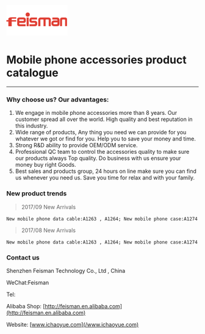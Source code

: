 # ![](/assets/160X80logo.png)

# **Mobile phone accessories product  catalogue**

---

### Why choose us? Our advantages:

1. We engage in mobile phone accessories more than 8 years. Our customer spread all over the world. High quality and best reputation in this industry.
2. Wide range of products, Any thing you need we can provide for you whatever we got or find for you. Help you to save your money and time.
3. Strong R&D ability to provide OEM/ODM service.
4. Professional QC team to control the accessories quality to make sure our products always Top quality. Do business with us ensure your money buy right Goods.
5. Best sales and products group, 24 hours on line make sure you can find us whenever you need us. Save you time for relax and with your family.

### New product trends

> 2017/09 New Arrivals

```
New mobile phone data cable:A1263 , A1264; New mobile phone case:A1274
```

> 2017/08 New Arrivals

```
New mobile phone data cable:A1263 , A1264; New mobile phone case:A1274
```

### Contact us

Shenzhen Feisman Technology  Co., Ltd , China

WeChat:Feisman

Tel:

Alibaba Shop: [http://feisman.en.alibaba.com](http://feisman.en.alibaba.com)

Website: [www.ichaoyue.com](/www.ichaoyue.com)

